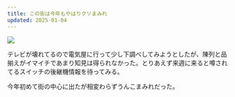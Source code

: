 ```yaml
---
title: この街は今年もやはりクソまみれ
updated: 2025-01-04
---
```

![](https://i.imgur.com/Wjveiwb.jpeg)

テレビが壊れてるので電気屋に行って少し下調べしてみようとしたが、陳列と品揃えがイマイチであまり知見は得られなかった。とりあえず来週に来ると噂されてるスイッチの後継機情報を待ってみる。

今年初めて街の中心に出たが相変わらずうんこまみれだった。